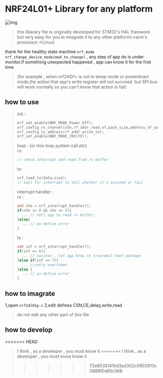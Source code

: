 NRF24L01+ Library for any platform
=====
![img](https://ss1.bdstatic.com/70cFvXSh_Q1YnxGkpoWK1HF6hhy/it/u=1421768554,2275816689&fm=26&gp=0.jpg)
> this libarary file is originally developed for STM32's HAL framwork  
> but very easy for you to imagrate it to any other platform(->arm's processor,->Linux)

thank for the healthy state machine `nrf_mode` `nrf_change_device_mode(mod_to_change)` , any step of app do is under monitor.if something unexpected happened , app can know it for the frist time

> (for example , when nrf24l01+ is not in sleep mode or powerdown mode,the action that app's write register will not succeed. but SPI bus will work normally so you can't know that action is fail)

how to use
---------
> init :  
> ~~~c++
> nrf_set_enable(NRF_MODE_Power_Off);
> nrf_config_rx_channel(chn,rf_addr_read_of,pack_size,address_of_your_rx_buff);
> nrf_config_tx_address(rf_addr_write_to);
> nrf_set_enable(NRF_MODE_(RX|TX));
> ~~~

> loop : (or rtos loop,system call.etc)  
> rx:
> ~~~c++
> // check interrupt and read from rx buffer
> ~~~
> tx:
> ~~~c++
> nrf_load_tx(data,size);
> // wait for interrupt to tell whether it's succeed or fail
> ~~~

> interrupt handler :  
> rx : 
> ~~~c++
> int chn = nrf_interrupt_handler();
> if(chn >= 0 && chn <= 5){
>   ... // tell app to read rx buffer;
> }else{
>   ... // un-define error
> }
> ~~~
> tx :
> ~~~c++
> int inf = nrf_interrupt_handler();
> if(inf == 6){
>   ... // success , let app know to trancemit next package
> }else if(inf == 7){
>   ... //retry overtimes
> }else {
>   ... // un-define error
> }
> ~~~

how to imagrate
--------
1,open `nrf24l01p.c`
2,edit defines CSN,CE,delay,write,read

> do not edit any other part of this file

how to develop
---------
<<<<<<< HEAD
> I think , as a developer , you must know it
=======
> I think , as a developer , you must know know it
>>>>>>> 72e80351410d3ad302c0902913c0888f0d65c568
